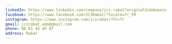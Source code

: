 ```yaml
---
linkedIn: https://www.linkedin.com/company/jci-rabat?originalSubdomain=ma
facebook: https://www.facebook.com/JCIRabat/?locale=fr_FR
instagram: https://www.instagram.com/jcirabat/?hl=fr
gmail: jcirabat.adm@gmail.com
phone: 06 61 45 45 87
address: Rabat
---
```

